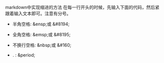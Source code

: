 markdown中实现缩进的方法
在每一行开头的时候，先输入下面的代码，然后紧跟着输入文本即可。注意有分号。

- 半角空格: \&ensp;或 \&#8194;
- 全角空格: \&emsp;或 \&#8195;
- 不换行空格: \&nbsp;或 \&#160;

- . : \&period;